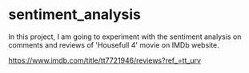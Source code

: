 # sentiment_analysis
In this project, I am going to experiment with the sentiment analysis on comments and reviews of 'Housefull 4' movie on IMDb website.

https://www.imdb.com/title/tt7721946/reviews?ref_=tt_urv
